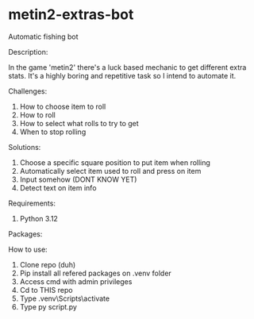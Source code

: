 # metin2-extras-bot

Automatic fishing bot

Description:

In the game 'metin2' there's a luck based mechanic to get different extra stats. It's a highly boring and repetitive task so I intend to automate it.

Challenges:

1. How to choose item to roll
2. How to roll
3. How to select what rolls to try to get
4. When to stop rolling

Solutions:

1. Choose a specific square position to put item when rolling
2. Automatically select item used to roll and press on item
3. Input somehow (DONT KNOW YET)
4. Detect text on item info

Requirements:

1. Python 3.12

Packages:

How to use:

1. Clone repo (duh)
2. Pip install all refered packages on .venv folder
3. Access cmd with admin privileges
4. Cd to THIS repo
5. Type .venv\Scripts\activate
6. Type py script.py
